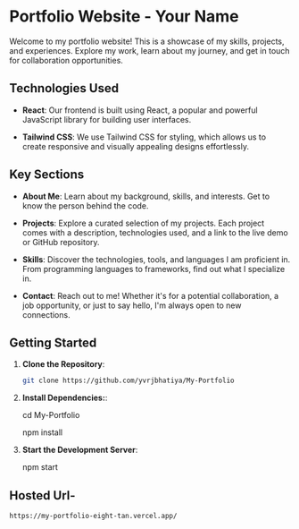 # Portfolio Website - Your Name

Welcome to my portfolio website! This is a showcase of my skills, projects, and experiences. Explore my work, learn about my journey, and get in touch for collaboration opportunities.

## Technologies Used

- **React**: Our frontend is built using React, a popular and powerful JavaScript library for building user interfaces.

- **Tailwind CSS**: We use Tailwind CSS for styling, which allows us to create responsive and visually appealing designs effortlessly.

## Key Sections

- **About Me**: Learn about my background, skills, and interests. Get to know the person behind the code.

- **Projects**: Explore a curated selection of my projects. Each project comes with a description, technologies used, and a link to the live demo or GitHub repository.

- **Skills**: Discover the technologies, tools, and languages I am proficient in. From programming languages to frameworks, find out what I specialize in.

- **Contact**: Reach out to me! Whether it's for a potential collaboration, a job opportunity, or just to say hello, I'm always open to new connections.

## Getting Started

1. **Clone the Repository**:

   ```bash
   git clone https://github.com/yvrjbhatiya/My-Portfolio

   ```

2. **Install Dependencies:**:

    cd My-Portfolio
   
    npm install

4. **Start the Development Server**:

    npm start


## Hosted Url- 

   ```
   https://my-portfolio-eight-tan.vercel.app/
   ```